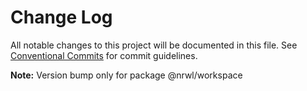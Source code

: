 # Change Log

All notable changes to this project will be documented in this file.
See [Conventional Commits](https://conventionalcommits.org) for commit guidelines.



**Note:** Version bump only for package @nrwl/workspace

